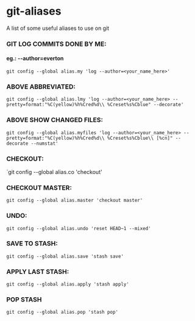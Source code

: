 # git-aliases
A list of some useful aliases to use on git

### GIT LOG COMMITS DONE BY ME:
#### eg.: --author=everton
`git config --global alias.my 'log --author=<your_name_here>'`

### ABOVE ABBREVIATED:
`git config --global alias.lmy 'log --author=<your_name_here> --pretty=format:"%C(yellow)%h%Cred%d\\ %Creset%s%Cblue" --decorate'`

### ABOVE SHOW CHANGED FILES:
`git config --global alias.myfiles 'log --author=<your_name_here> --pretty=format:"%C(yellow)%h%Cred%d\\ %Creset%s%Cblue\\ [%cn]" --decorate --numstat'`

### CHECKOUT:
`git config --global alias.co 'checkout'

### CHECKOUT MASTER:
`git config --global alias.master 'checkout master'`

### UNDO:
`git config --global alias.undo 'reset HEAD~1 --mixed'`

### SAVE TO STASH:
`git config --global alias.save 'stash save'`

### APPLY LAST STASH:
`git config --global alias.apply 'stash apply'`

### POP STASH
`git config --global alias.pop 'stash pop'`
